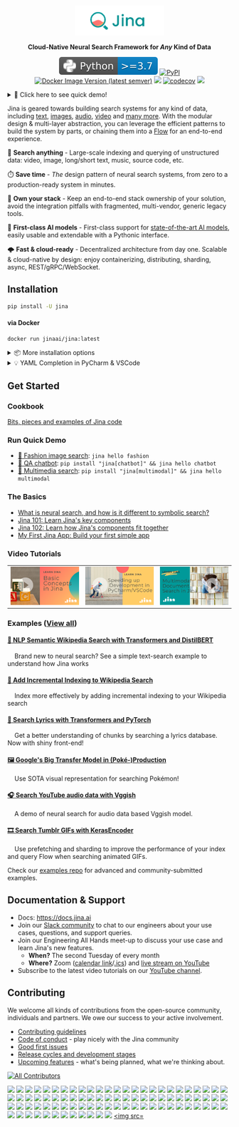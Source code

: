 <p align="center">
<img src="https://github.com/jina-ai/jina/blob/master/.github/logo-only.gif?raw=true" alt="Jina banner" width="200px">
</p>

<p align="center">
<b>Cloud-Native Neural Search Framework for <i>Any</i> Kind of Data</b>
</p>


<p align=center>
<a href="https://pypi.org/project/jina/"><img src="https://github.com/jina-ai/jina/blob/master/.github/badges/python-badge.svg?raw=true" alt="Python 3.7 3.8 3.9" title="Jina supports Python 3.7 and above"></a>
<a href="https://pypi.org/project/jina/"><img src="https://img.shields.io/pypi/v/jina?color=%23099cec&amp;label=PyPI&amp;logo=pypi&amp;logoColor=white" alt="PyPI"></a>
<a href="https://hub.docker.com/r/jinaai/jina/tags"><img src="https://img.shields.io/docker/v/jinaai/jina?color=%23099cec&amp;label=Docker&amp;logo=docker&amp;logoColor=white&amp;sort=semver" alt="Docker Image Version (latest semver)"></a>
<a href="https://pepy.tech/project/jina"><img src="https://pepy.tech/badge/jina/month"></a>
<a href="https://codecov.io/gh/jina-ai/jina"><img src="https://codecov.io/gh/jina-ai/jina/branch/master/graph/badge.svg" alt="codecov"></a>
<a href="https://slack.jina.ai"><img src="https://img.shields.io/badge/Slack-500%2B-blueviolet"></a>
</p>

<details>
<summary>👋 Click here to see quick demo!</summary>

<table>
  <tr>
    <td width="30%">
      <a href="./.github/pages/hello-world.md#-fashion-image-search">
        <img src="https://github.com/jina-ai/jina/blob/master/.github/images/hello-world.gif?raw=true" />
      </a>
    </td>
    <td width="30%">
<a href="./.github/pages/hello-world.md#-covid-19-chatbot">
<img src="https://github.com/jina-ai/jina/blob/master/.github/images/helloworld-chatbot.gif?raw=true" />
</a>
    </td>
    <td width="30%">
<a href="https://youtu.be/B_nH8GCmBfc">
<img src="https://github.com/jina-ai/jina/blob/master/.github/images/helloworld-multimodal.gif?raw=true" />
</a>
    </td>
  </tr>
  <tr>
    <th>
      <a href="./.github/pages/hello-world.md#-fashion-image-search">Image search</a>
    </th>
    <th>
      <a href="./.github/pages/hello-world.md#-covid-19-chatbot">QA chatbot</a>
    </th>
    <th>
      <a href="./.github/pages/hello-world.md#-multimodal-document-search">Multi-media search</a>
    </th>
  </tr>
</table>

</details>

Jina is geared towards building search systems for any kind of data, including [text](https://github.com/jina-ai/examples/tree/master/wikipedia-sentences), [images](https://github.com/jina-ai/examples/tree/master/pokedex-with-bit), [audio](https://github.com/jina-ai/examples/tree/master/audio-search), [video](https://github.com/jina-ai/examples/tree/master/tumblr-gif-search) and [many more](https://github.com/jina-ai/examples). With the modular design & multi-layer abstraction, you can leverage the efficient patterns to build the system by parts, or chaining them into a [Flow](https://101.jina.ai/#Flow) for an end-to-end experience.


🌌 **Search anything** - Large-scale indexing and querying of unstructured data: video, image, long/short text, music, source code, etc.

⏱️ **Save time** - *The* design pattern of neural search systems, from zero to a production-ready system in minutes.

🍱 **Own your stack** - Keep an end-to-end stack ownership of your solution, avoid the integration pitfalls with fragmented, multi-vendor, generic legacy tools.

🧠 **First-class AI models** - First-class support for [state-of-the-art AI models](https://docs.jina.ai/chapters/all_exec.html), easily usable and extendable with a Pythonic interface.

🌩️ **Fast & cloud-ready** - Decentralized architecture from day one. Scalable & cloud-native by design: enjoy containerizing, distributing, sharding, async, REST/gRPC/WebSocket.


## Installation

```sh
pip install -U jina
```

#### via Docker

```sh
docker run jinaai/jina:latest
```

<details>
<summary>📦 More installation options</summary>

| <br><sub><sup>x86/64,arm/v6,v7,[v8 (Apple M1)](https://github.com/jina-ai/jina/issues/1781)</sup></sub> | On Linux/macOS & Python 3.7/3.8/3.9 | Docker Users|
| --- | --- | --- |
| Standard | `pip install -U jina` | `docker run jinaai/jina:latest` |
| <sub><a href="https://api.jina.ai/daemon/">Daemon</a></sub> | <sub>`pip install -U "jina[daemon]"`</sub> | <sub>`docker run --network=host jinaai/jina:latest-daemon`</sub> |
| <sub>With Extras</sub> | <sub>`pip install -U "jina[devel]"`</sub> | <sub>`docker run jinaai/jina:latest-devel`</sub> |
| <sub>Dev/Pre-Release</sub> | <sub>`pip install --pre jina`</sub> | <sub>`docker run jinaai/jina:master`</sub> |

Version identifiers [are explained here](https://github.com/jina-ai/jina/blob/master/RELEASE.md). To install Jina with extra dependencies [please refer to the docs](https://docs.jina.ai/chapters/install/via-pip.html). Jina can run on [Windows Subsystem for Linux](https://docs.microsoft.com/en-us/windows/wsl/install-win10). We welcome the community to help us with [native Windows support](https://github.com/jina-ai/jina/issues/1252).

</details>

<details>
<summary>💡 YAML Completion in PyCharm & VSCode</summary>

Developing Jina app often means writing YAML configs. We provide a [JSON Schema](https://json-schema.org/) for your IDE to enable code completion, syntax validation, members listing and displaying help text. Here is a [video tutorial](https://youtu.be/qOD-6mihUzQ) to walk you through the setup.

<table>
  <tr>
    <td>
<a href="https://www.youtube.com/watch?v=qOD-6mihUzQ&ab_channel=JinaAI"><img src="https://github.com/jina-ai/jina/blob/master/.github/images/pycharm-schema.gif?raw=true" /></a>
    </td>
    <td>

**PyCharm**

1. Click menu `Preferences` -> `JSON Schema mappings`;
2. Add a new schema, in the `Schema File or URL` write `https://api.jina.ai/schemas/latest.json`; select `JSON Schema Version 7`;
3. Add a file path pattern and link it to `*.jaml` and `*.jina.yml`.

</td>
</tr>
<tr>
    <td>
<a href="https://www.youtube.com/watch?v=qOD-6mihUzQ&ab_channel=JinaAI"><img src="https://github.com/jina-ai/jina/blob/master/.github/images/vscode-schema.gif?raw=true" /></a>
    </td>
    <td>

**VSCode**

1. Install the extension: `YAML Language Support by Red Hat`;
2. In IDE-level `settings.json` add:

```json
"yaml.schemas": {
    "https://api.jina.ai/schemas/latest.json": ["/*.jina.yml", "/*.jaml"],
}
```

</td>
</tr>
</table>
</details>

## Get Started


### Cookbook

[Bits, pieces and examples of Jina code](./.github/pages/snippets.md)

### Run Quick Demo

- [👗 Fashion image search](./.github/pages/hello-world.md#-fashion-image-search): `jina hello fashion`
- [🤖 QA chatbot](./.github/pages/hello-world.md#-covid-19-chatbot): `pip install "jina[chatbot]" && jina hello chatbot`
- [📰 Multimedia search](./.github/pages/hello-world.md#-multimodal-document-search): `pip install "jina[multimodal]" && jina hello multimodal`

### The Basics

- [What is neural search, and how is it different to symbolic search?](https://jina.ai/2020/07/06/What-is-Neural-Search-and-Why-Should-I-Care.html)
- [Jina 101: Learn Jina's key components](https://docs.jina.ai/chapters/101/)
- [Jina 102: Learn how Jina's components fit together](https://docs.jina.ai/chapters/102/)
- [My First Jina App: Build your first simple app](https://docs.jina.ai/chapters/my_first_jina_app/)


### Video Tutorials

<table>
  <tr>
    <td width="33%">
    <a href="https://youtu.be/zvXkQkqd2I8">
      <img src="https://github.com/jina-ai/jina/blob/master/.github/images/basic-concept.png?raw=true"/>
    </a>
    </td>
    <td width="33%">
    <a href="https://youtu.be/qOD-6mihUzQ">
      <img src="https://github.com/jina-ai/jina/blob/master/.github/images/speedup.png?raw=true"/>
    </a>
    </td>
    <td width="33%">
    <a href="https://youtu.be/B_nH8GCmBfc">
      <img src="https://github.com/jina-ai/jina/blob/master/.github/images/multimodal-search.png?raw=true"/>
    </a>
    </td>
  </tr>
</table>


### Examples ([View all](https://github.com/jina-ai/examples))
 
#### [📄 NLP Semantic Wikipedia Search with Transformers and DistilBERT](https://github.com/jina-ai/examples/tree/master/wikipedia-sentences)
&nbsp;&nbsp;&nbsp;&nbsp;Brand new to neural search? See a simple text-search example to understand how Jina works 

#### [📄 Add Incremental Indexing to Wikipedia Search](https://github.com/jina-ai/examples/tree/master/wikipedia-sentences-incremental)
&nbsp;&nbsp;&nbsp;&nbsp;Index more effectively by adding incremental indexing to your Wikipedia search 

#### [📄 Search Lyrics with Transformers and PyTorch](https://github.com/jina-ai/examples/tree/master/multires-lyrics-search)
&nbsp;&nbsp;&nbsp;&nbsp;Get a better understanding of chunks by searching a lyrics database. Now with shiny front-end! 

#### [🖼️ Google's Big Transfer Model in (Poké-)Production](https://github.com/jina-ai/examples/tree/master/pokedex-with-bit)
&nbsp;&nbsp;&nbsp;&nbsp;Use SOTA visual representation for searching Pokémon!

#### [🎧 Search YouTube audio data with Vggish](https://github.com/jina-ai/examples/tree/master/audio-search)
&nbsp;&nbsp;&nbsp;&nbsp;A demo of neural search for audio data based Vggish model. 

#### [🎞️ Search Tumblr GIFs with KerasEncoder](https://github.com/jina-ai/examples/tree/master/tumblr-gif-search)
&nbsp;&nbsp;&nbsp;&nbsp;Use prefetching and sharding to improve the performance of your index and query Flow when searching animated GIFs.

Check our [examples repo](https://github.com/jina-ai/examples) for advanced and community-submitted examples.

## Documentation & Support

- Docs: https://docs.jina.ai
- Join our [Slack community](https://slack.jina.ai) to chat to our engineers about your use cases, questions, and support queries.
- Join our Engineering All Hands meet-up to discuss your use case and learn Jina's new features.
    - **When?** The second Tuesday of every month
    - **Where?** Zoom ([calendar link](https://calendar.google.com/event?action=TEMPLATE&tmeid=MHIybG03cjAwaXE3ZzRrYmVpaDJyZ2FpZjlfMjAyMDEwMTNUMTIwMDAwWiBjXzF0NW9nZnAyZDQ1djhmaXQ5ODFqMDhtY200QGc&tmsrc=c_1t5ogfp2d45v8fit981j08mcm4%40group.calendar.google.com&scp=ALL)/[.ics](https://hanxiao.io/2020/08/06/Engineering-All-Hands-in-Public/jina-ai-public.ics)) and [live stream on YouTube](https://youtube.com/c/jina-ai)
- Subscribe to the latest video tutorials on our [YouTube channel](https://youtube.com/c/jina-ai).


## Contributing

We welcome all kinds of contributions from the open-source community, individuals and partners. We owe our success to your active involvement.

- [Contributing guidelines](CONTRIBUTING.md)
- [Code of conduct](https://github.com/jina-ai/jina/blob/master/.github/CODE_OF_CONDUCT.md) - play nicely with the Jina community
- [Good first issues](https://github.com/jina-ai/jina/issues?q=is%3Aopen+is%3Aissue+label%3A%22good+first+issue%22)
- [Release cycles and development stages](RELEASE.md)
- [Upcoming features](https://portal.productboard.com/jinaai/) - what's being planned, what we're thinking about.



<!-- ALL-CONTRIBUTORS-BADGE:START - Do not remove or modify this section -->
[![All Contributors](https://img.shields.io/badge/all_contributors-142-orange.svg?style=flat-square)](#contributors-)
<!-- ALL-CONTRIBUTORS-BADGE:END -->

<!-- ALL-CONTRIBUTORS-LIST:START - Do not remove or modify this section -->
<!-- prettier-ignore-start -->
<!-- markdownlint-disable -->


<a href="https://jina.ai/"><img src="https://avatars1.githubusercontent.com/u/61045304?v=4" class="avatar-user" width="18px;"/></a> <a href="http://weizhen.rocks/"><img src="https://avatars3.githubusercontent.com/u/5943684?v=4" class="avatar-user" width="18px;"/></a> <a href="https://github.com/phamtrancsek12"><img src="https://avatars3.githubusercontent.com/u/14146667?v=4" class="avatar-user" width="18px;"/></a> <a href="https://github.com/gsajko"><img src="https://avatars1.githubusercontent.com/u/42315895?v=4" class="avatar-user" width="18px;"/></a> <a href="https://t.me/neural_network_engineering"><img src="https://avatars1.githubusercontent.com/u/1935623?v=4" class="avatar-user" width="18px;"/></a> <a href="https://hanxiao.io/"><img src="https://avatars2.githubusercontent.com/u/2041322?v=4" class="avatar-user" width="18px;"/></a> <a href="https://github.com/YueLiu-jina"><img src="https://avatars1.githubusercontent.com/u/64522311?v=4" class="avatar-user" width="18px;"/></a> <a href="https://github.com/nan-wang"><img src="https://avatars3.githubusercontent.com/u/4329072?v=4" class="avatar-user" width="18px;"/></a> <a href="https://github.com/tracy-propertyguru"><img src="https://avatars2.githubusercontent.com/u/47736458?v=4" class="avatar-user" width="18px;"/></a> <a href="https://www.linkedin.com/in/maanavshah/"><img src="https://avatars0.githubusercontent.com/u/30289560?v=4" class="avatar-user" width="18px;"/></a>
<a href="https://github.com/iego2017"><img src="https://avatars3.githubusercontent.com/u/44792649?v=4" class="avatar-user" width="18px;"/></a> <a href="https://www.davidsanwald.net/"><img src="https://avatars1.githubusercontent.com/u/10153003?v=4" class="avatar-user" width="18px;"/></a> <a href="http://alexcg1.github.io/"><img src="https://avatars2.githubusercontent.com/u/4182659?v=4" class="avatar-user" width="18px;"/></a> <a href="https://github.com/shivam-raj"><img src="https://avatars3.githubusercontent.com/u/43991882?v=4" class="avatar-user" width="18px;"/></a> <a href="http://dncc.github.io/"><img src="https://avatars1.githubusercontent.com/u/126445?v=4" class="avatar-user" width="18px;"/></a> <a href="http://johnarevalo.github.io/"><img src="https://avatars3.githubusercontent.com/u/1301626?v=4" class="avatar-user" width="18px;"/></a> <a href="https://github.com/imsergiy"><img src="https://avatars3.githubusercontent.com/u/8855485?v=4" class="avatar-user" width="18px;"/></a> <a href="https://guiferviz.com/"><img src="https://avatars2.githubusercontent.com/u/11474949?v=4" class="avatar-user" width="18px;"/></a> <a href="https://github.com/rohan1chaudhari"><img src="https://avatars1.githubusercontent.com/u/9986322?v=4" class="avatar-user" width="18px;"/></a> <a href="https://www.linkedin.com/in/mohong-pan/"><img src="https://avatars0.githubusercontent.com/u/45755474?v=4" class="avatar-user" width="18px;"/></a>
<a href="https://github.com/anish2197"><img src="https://avatars2.githubusercontent.com/u/16228282?v=4" class="avatar-user" width="18px;"/></a> <a href="https://github.com/joanna350"><img src="https://avatars0.githubusercontent.com/u/19216902?v=4" class="avatar-user" width="18px;"/></a> <a href="https://www.linkedin.com/in/madhukar01"><img src="https://avatars0.githubusercontent.com/u/15910378?v=4" class="avatar-user" width="18px;"/></a> <a href="https://github.com/maximilianwerk"><img src="https://avatars0.githubusercontent.com/u/4920275?v=4" class="avatar-user" width="18px;"/></a> <a href="https://github.com/emmaadesile"><img src="https://avatars2.githubusercontent.com/u/26192691?v=4" class="avatar-user" width="18px;"/></a> <a href="https://github.com/YikSanChan"><img src="https://avatars1.githubusercontent.com/u/17229109?v=4" class="avatar-user" width="18px;"/></a> <a href="https://github.com/Zenahr"><img src="https://avatars1.githubusercontent.com/u/47085752?v=4" class="avatar-user" width="18px;"/></a> <a href="https://github.com/JoanFM"><img src="https://avatars3.githubusercontent.com/u/19825685?v=4" class="avatar-user" width="18px;"/></a> <a href="http://yangboz.github.io/"><img src="https://avatars3.githubusercontent.com/u/481954?v=4" class="avatar-user" width="18px;"/></a> <a href="https://github.com/boussoffara"><img src="https://avatars0.githubusercontent.com/u/10478725?v=4" class="avatar-user" width="18px;"/></a>
<a href="https://github.com/fhaase2"><img src="https://avatars2.githubusercontent.com/u/44052928?v=4" class="avatar-user" width="18px;"/></a> <a href="https://github.com/Morriaty-The-Murderer"><img src="https://avatars3.githubusercontent.com/u/12904434?v=4" class="avatar-user" width="18px;"/></a> <a href="https://github.com/rutujasurve94"><img src="https://avatars1.githubusercontent.com/u/9448002?v=4" class="avatar-user" width="18px;"/></a> <a href="https://github.com/theUnkownName"><img src="https://avatars0.githubusercontent.com/u/3002344?v=4" class="avatar-user" width="18px;"/></a> <a href="https://github.com/vltmn"><img src="https://avatars3.githubusercontent.com/u/8930322?v=4" class="avatar-user" width="18px;"/></a> <a href="https://github.com/Kavan72"><img src="https://avatars3.githubusercontent.com/u/19048640?v=4" class="avatar-user" width="18px;"/></a> <a href="https://github.com/bwanglzu"><img src="https://avatars1.githubusercontent.com/u/9794489?v=4" class="avatar-user" width="18px;"/></a> <a href="https://github.com/antonkurenkov"><img src="https://avatars2.githubusercontent.com/u/52166018?v=4" class="avatar-user" width="18px;"/></a> <a href="https://github.com/redram"><img src="https://avatars3.githubusercontent.com/u/1285370?v=4" class="avatar-user" width="18px;"/></a> <a href="https://github.com/ericsyh"><img src="https://avatars3.githubusercontent.com/u/10498732?v=4" class="avatar-user" width="18px;"/></a>
<a href="https://github.com/festeh"><img src="https://avatars1.githubusercontent.com/u/6877858?v=4" class="avatar-user" width="18px;"/></a> <a href="http://julielab.de/Staff/Erik+F%C3%A4%C3%9Fler.html"><img src="https://avatars1.githubusercontent.com/u/4648560?v=4" class="avatar-user" width="18px;"/></a> <a href="https://www.cnblogs.com/callyblog/"><img src="https://avatars2.githubusercontent.com/u/30991932?v=4" class="avatar-user" width="18px;"/></a> <a href="https://github.com/JamesTang-jinaai"><img src="https://avatars3.githubusercontent.com/u/69177855?v=4" class="avatar-user" width="18px;"/></a> <a href="https://github.com/coolmian"><img src="https://avatars3.githubusercontent.com/u/36444522?v=4" class="avatar-user" width="18px;"/></a> <a href="http://www.joaopalotti.com/"><img src="https://avatars2.githubusercontent.com/u/852343?v=4" class="avatar-user" width="18px;"/></a> <a href="https://github.com/strawberrypie"><img src="https://avatars.githubusercontent.com/u/29224443?v=4" class="avatar-user" width="18px;"/></a> <a href="https://stackoverflow.com/users/7513718/el-aoutar-hamza"><img src="https://avatars.githubusercontent.com/u/12495892?v=4" class="avatar-user" width="18px;"/></a> <a href="https://shivaylamba.netlify.app/"><img src="https://avatars.githubusercontent.com/u/19529592?v=4" class="avatar-user" width="18px;"/></a> <a href="https://github.com/PietroAnsidei"><img src="https://avatars.githubusercontent.com/u/31099206?v=4" class="avatar-user" width="18px;"/></a>
<a href="https://github.com/pdaryamane"><img src="https://avatars.githubusercontent.com/u/11886076?v=4" class="avatar-user" width="18px;"/></a> <a href="https://github.com/janandreschweiger"><img src="https://avatars.githubusercontent.com/u/44372046?v=4" class="avatar-user" width="18px;"/></a> <a href="https://github.com/jancijen"><img src="https://avatars.githubusercontent.com/u/28826229?v=4" class="avatar-user" width="18px;"/></a> <a href="https://cristianmtr.github.io/resume/"><img src="https://avatars.githubusercontent.com/u/8330330?v=4" class="avatar-user" width="18px;"/></a> <a href="https://github.com/mezig351"><img src="https://avatars.githubusercontent.com/u/10896185?v=4" class="avatar-user" width="18px;"/></a> <a href="https://github.com/davidbp"><img src="https://avatars.githubusercontent.com/u/4223580?v=4" class="avatar-user" width="18px;"/></a> <a href="http://bit.ly/3qKM0uO"><img src="https://avatars.githubusercontent.com/u/13751208?v=4" class="avatar-user" width="18px;"/></a> <a href="https://github.com/umbertogriffo"><img src="https://avatars.githubusercontent.com/u/1609440?v=4" class="avatar-user" width="18px;"/></a> <a href="https://github.com/FionnD"><img src="https://avatars.githubusercontent.com/u/59612379?v=4" class="avatar-user" width="18px;"/></a> <a href="https://github.com/ddelange"><img src="https://avatars.githubusercontent.com/u/14880945?v=4" class="avatar-user" width="18px;"/></a>
<a href="https://github.com/ApurvaMisra"><img src="https://avatars.githubusercontent.com/u/22544948?v=4" class="avatar-user" width="18px;"/></a> <a href="https://github.com/PabloRN"><img src="https://avatars.githubusercontent.com/u/727564?v=4" class="avatar-user" width="18px;"/></a> <a href="https://github.com/seraco"><img src="https://avatars.githubusercontent.com/u/25517036?v=4" class="avatar-user" width="18px;"/></a> <a href="https://github.com/Roshanjossey"><img src="https://avatars.githubusercontent.com/u/8488446?v=4" class="avatar-user" width="18px;"/></a> <a href="https://www.linkedin.com/in/lucia-loher/"><img src="https://avatars.githubusercontent.com/u/64148900?v=4" class="avatar-user" width="18px;"/></a> <a href="https://educatorsrlearners.github.io/portfolio.github.io/"><img src="https://avatars.githubusercontent.com/u/17770276?v=4" class="avatar-user" width="18px;"/></a> <a href="https://github.com/pgiank28"><img src="https://avatars.githubusercontent.com/u/17511966?v=4" class="avatar-user" width="18px;"/></a> <a href="https://github.com/jacobowitz"><img src="https://avatars.githubusercontent.com/u/6544965?v=4" class="avatar-user" width="18px;"/></a> <a href="https://www.linkedin.com/in/prabhupad-pradhan/"><img src="https://avatars.githubusercontent.com/u/11462012?v=4" class="avatar-user" width="18px;"/></a> <a href="https://www.linkedin.com/in/nicholas-cwh/"><img src="https://avatars.githubusercontent.com/u/25291155?v=4" class="avatar-user" width="18px;"/></a>
<a href="https://github.com/cpooley"><img src="https://avatars.githubusercontent.com/u/17229557?v=4" class="avatar-user" width="18px;"/></a> <a href="https://jina.ai/"><img src="https://avatars.githubusercontent.com/u/11627845?v=4" class="avatar-user" width="18px;"/></a> <a href="https://github.com/yk"><img src="https://avatars.githubusercontent.com/u/858040?v=4" class="avatar-user" width="18px;"/></a> <a href="https://github.com/MiaAltieri"><img src="https://avatars.githubusercontent.com/u/32723809?v=4" class="avatar-user" width="18px;"/></a> <a href="https://github.com/Yongxuanzhang"><img src="https://avatars.githubusercontent.com/u/44033547?v=4" class="avatar-user" width="18px;"/></a> <a href="https://github.com/pswu11"><img src="https://avatars.githubusercontent.com/u/48913707?v=4" class="avatar-user" width="18px;"/></a> <a href="https://github.com/saurabhnemade"><img src="https://avatars.githubusercontent.com/u/17445338?v=4" class="avatar-user" width="18px;"/></a> <a href="https://github.com/JamesTang-616"><img src="https://avatars.githubusercontent.com/u/69177855?v=4" class="avatar-user" width="18px;"/></a> <a href="https://github.com/kaushikb11"><img src="https://avatars.githubusercontent.com/u/45285388?v=4" class="avatar-user" width="18px;"/></a> <a href="https://github.com/mkhilai"><img src="https://avatars.githubusercontent.com/u/6876258?v=4" class="avatar-user" width="18px;"/></a>
<a href="http://www.efho.de/"><img src="https://avatars.githubusercontent.com/u/6096895?v=4" class="avatar-user" width="18px;"/></a> <a href="https://github.com/Kelton8Z"><img src="https://avatars.githubusercontent.com/u/22567795?v=4" class="avatar-user" width="18px;"/></a> <a href="https://github.com/ManudattaG"><img src="https://avatars.githubusercontent.com/u/8463344?v=4" class="avatar-user" width="18px;"/></a> <a href="https://sebastianlettner.info/"><img src="https://avatars.githubusercontent.com/u/51201318?v=4" class="avatar-user" width="18px;"/></a> <a href="https://www.linkedin.com/in/yuanb/"><img src="https://avatars.githubusercontent.com/u/12972261?v=4" class="avatar-user" width="18px;"/></a> <a href="https://www.linkedin.com/in/akurniawan25/"><img src="https://avatars.githubusercontent.com/u/4723643?v=4" class="avatar-user" width="18px;"/></a> <a href="https://github.com/bhavsarpratik"><img src="https://avatars.githubusercontent.com/u/23080576?v=4" class="avatar-user" width="18px;"/></a> <a href="https://github.com/rjgallego"><img src=